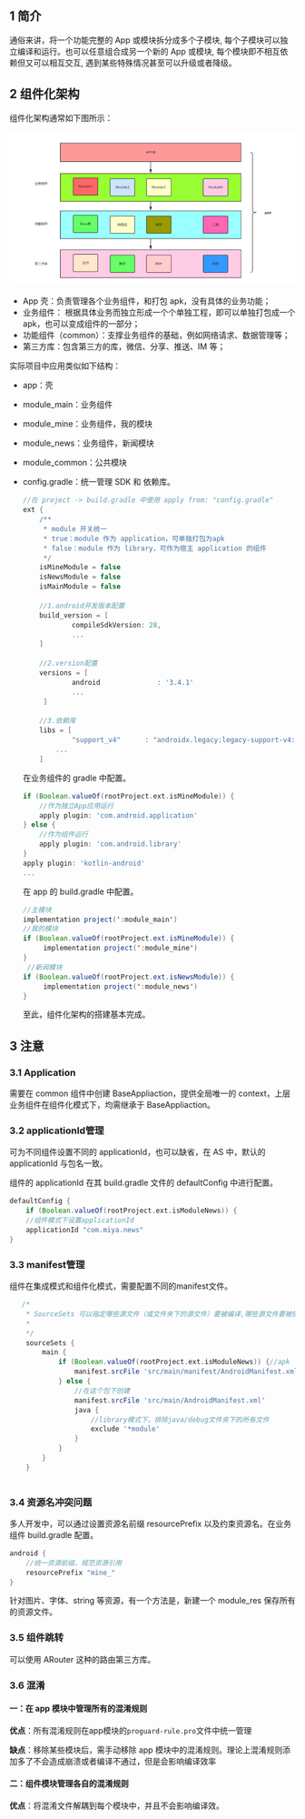 ## 1 简介

通俗来讲，将一个功能完整的 App 或模块拆分成多个子模块, 每个子模块可以独立编译和运行。也可以任意组合成另一个新的 App 或模块, 每个模块即不相互依赖但又可以相互交互, 遇到某些特殊情况甚至可以升级或者降级。

## 2 组件化架构

组件化架构通常如下图所示：

![image-20221107153338688](../assets/android_module_arch.png)

* App 壳：负责管理各个业务组件，和打包 apk，没有具体的业务功能；
* 业务组件： 根据具体业务而独立形成一个个单独工程，即可以单独打包成一个 apk，也可以变成组件的一部分；
* 功能组件（common）：支撑业务组件的基础，例如网络请求、数据管理等；
* 第三方库：包含第三方的库，微信、分享、推送、IM 等；

实际项目中应用类似如下结构：

* app：壳

* module_main：业务组件

* module_mine：业务组件，我的模块

* module_news：业务组件，新闻模块

* module_common：公共模块

* config.gradle：统一管理 SDK 和 依赖库。

  ```groovy
  //在 project -> build.gradle 中使用 apply from: "config.gradle"
  ext {
      /**
       * module 开关统一
       * true：module 作为 application，可单独打包为apk
       * false：module 作为 library，可作为宿主 application 的组件
       */
      isMineModule = false
      isNewsModule = false
      isMainModule = false
      
      //1.android开发版本配置
      build_version = [
              compileSdkVersion: 28,
              ...
      ]
  
      //2.version配置
      versions = [
              android              : '3.4.1'
              ...
       ]  
      
      //3.依赖库
      libs = [
              "support_v4"      : "androidx.legacy:legacy-support-v4:${versions["support"]}",
          ...
      ]    
  ```

  在业务组件的 gradle 中配置。

  ```groovy
  if (Boolean.valueOf(rootProject.ext.isMineModule)) {
      //作为独立App应用运行
      apply plugin: 'com.android.application'
  } else {
      //作为组件运行
      apply plugin: 'com.android.library'
  }
  apply plugin: 'kotlin-android'
  ...
  ```

  在 app 的 build.gradle 中配置。

  ```java
  //主模块
  implementation project(':module_main')
  //我的模块
  if (Boolean.valueOf(rootProject.ext.isMineModule)) {    
       implementation project(':module_mine')
  }    
   //新闻模块
  if (Boolean.valueOf(rootProject.ext.isNewsModule)) { 
       implementation project(':module_news')
  }  
  ```

  至此，组件化架构的搭建基本完成。

## 3 注意

### 3.1 Application

需要在 common 组件中创建 BaseAppliaction，提供全局唯一的 context，上层业务组件在组件化模式下，均需继承于 BaseAppliaction。

### 3.2  applicationId管理

可为不同组件设置不同的 applicationId，也可以缺省，在 AS 中，默认的 applicationId 与包名一致。

组件的 applicationId 在其 build.gradle 文件的 defaultConfig 中进行配置。

```groovy
defaultConfig {
    if (Boolean.valueOf(rootProject.ext.isModuleNews)) {
    //组件模式下设置applicationId
    applicationId "com.miya.news"
}    
```

### 3.3  manifest管理

组件在集成模式和组件化模式，需要配置不同的manifest文件。

```groovy
   /*
    * SourceSets 可以指定哪些源文件（或文件夹下的源文件）要被编译,哪些源文件要被排除。
    * 
    */
    sourceSets {
        main {
            if (Boolean.valueOf(rootProject.ext.isModuleNews)) {//apk
                manifest.srcFile 'src/main/manifest/AndroidManifest.xml'
            } else {
                //在这个包下创建
                manifest.srcFile 'src/main/AndroidManifest.xml'
                java {
                    //library模式下，排除java/debug文件夹下的所有文件
                    exclude '*module'
                }
            }
        }
    }
 
```

### 3.4 资源名冲突问题

多人开发中，可以通过设置资源名前缀 resourcePrefix 以及约束资源名。在业务组件 build.gradle 配置。

```groovy
android {
    //统一资源前缀，规范资源引用
    resourcePrefix "mine_"
}
```

针对图片、字体、string 等资源，有一个方法是，新建一个 module_res 保存所有的资源文件。

### 3.5 组件跳转

可以使用 ARouter 这种的路由第三方库。

### 3.6 混淆

#### 一：在 app 模块中管理所有的混淆规则

**优点**：所有混淆规则在app模块的`proguard-rule.pro`文件中统一管理

**缺点**：移除某些模块后，需手动移除 app 模块中的混淆规则。理论上混淆规则添加多了不会造成崩溃或者编译不通过，但是会影响编译效率

#### 二：组件模块管理各自的混淆规则

**优点**：将混淆文件解耦到每个模块中，并且不会影响编译效。



